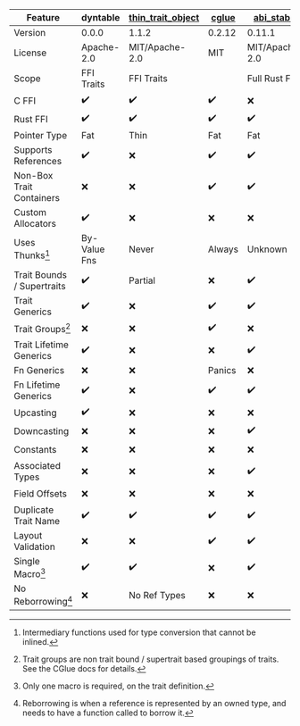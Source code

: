 | Feature                     | dyntable           | [thin_trait_object] | [cglue]            | [abi_stable]       | [vtable]           |
|-----------------------------|--------------------|---------------------|--------------------|--------------------|--------------------|
| Version                     | 0.0.0              | 1.1.2               | 0.2.12             | 0.11.1             | 0.1.9              |
| License                     | Apache-2.0         | MIT/Apache-2.0      | MIT                | MIT/Apache-2.0     | GPLv3              |
| Scope                       | FFI Traits         | FFI Traits          |                    | Full Rust FFI      | FFI Traits         |
| C FFI                       | :heavy_check_mark: | :heavy_check_mark:  | :heavy_check_mark: | :x:                | :heavy_check_mark: |
| Rust FFI                    | :heavy_check_mark: | :heavy_check_mark:  | :heavy_check_mark: | :heavy_check_mark: | :heavy_check_mark: |
| Pointer Type                | Fat                | Thin                | Fat                | Fat                | Fat                |
| Supports References         | :heavy_check_mark: | :x:                 | :heavy_check_mark: | :heavy_check_mark: | :heavy_check_mark: |
| Non-Box Trait Containers    | :x:                | :x:                 | :heavy_check_mark: | :heavy_check_mark: | :heavy_check_mark: |
| Custom Allocators           | :heavy_check_mark: | :x:                 | :x:                | :x:                | :x:                |
| Uses Thunks[^m-thunk]       | By-Value Fns       | Never               | Always             | Unknown            | Always             |
| Trait Bounds / Supertraits  | :heavy_check_mark: | Partial             | :x:                | :heavy_check_mark: | :x:                |
| Trait Generics              | :heavy_check_mark: | :x:                 | :heavy_check_mark: | :heavy_check_mark: | :x:                |
| Trait Groups[^m-groups]     | :x:                | :x:                 | :heavy_check_mark: | :x:                | :x:                |
| Trait Lifetime Generics     | :heavy_check_mark: | :x:                 | :x:                | :heavy_check_mark: | :x:                |
| Fn Generics                 | :x:                | :x:                 | Panics             | :x:                | :x:                |
| Fn Lifetime Generics        | :heavy_check_mark: | :x:                 | :heavy_check_mark: | :heavy_check_mark: | :x:                |
| Upcasting                   | :heavy_check_mark: | :x:                 | :x:                | :x:                | :x:                |
| Downcasting                 | :x:                | :x:                 | :x:                | :heavy_check_mark: | :heavy_check_mark: |
| Constants                   | :x:                | :x:                 | :x:                | :x:                | :heavy_check_mark: |
| Associated Types            | :x:                | :x:                 | :x:                | :heavy_check_mark: | :x:                |
| Field Offsets               | :x:                | :x:                 | :x:                | :x:                | :heavy_check_mark: |
| Duplicate Trait Name        | :heavy_check_mark: | :heavy_check_mark:  | :heavy_check_mark: | :heavy_check_mark: | :x:                |
| Layout Validation           | :x:                | :x:                 | :heavy_check_mark: | :heavy_check_mark: | :x:                |
| Single Macro[^m-1-macro]    | :heavy_check_mark: | :heavy_check_mark:  | :x:                | :heavy_check_mark: | :x:                |
| No Reborrowing[^m-reborrow] | :x:                | No Ref Types        | :x:                | :x:                | :x:                |

[thin_trait_object]: https://crates.io/crates/thin_trait_object
[cglue]: https://crates.io/crates/cglue
[abi_stable]: https://crates.io/crates/abi_stable
[vtable]: https://crates.io/crates/vtable

[^alternative-updates]: The listed alternative crates may have been updated to support unlisted features.
[^m-groups]: Trait groups are non trait bound / supertrait based groupings of traits. See the CGlue docs for details.
[^m-1-macro]: Only one macro is required, on the trait definition.
[^m-reborrow]: Reborrowing is when a reference is represented by an owned type, and needs to have a function called to borrow it.
[^m-thunk]: Intermediary functions used for type conversion that cannot be inlined.
